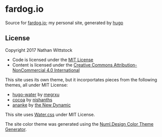 # fardog.io

Source for [fardog.io](https://fardog.io); my personal site, generated by
[hugo](https://gohugo.io)

## License

Copyright 2017 Nathan Wittstock

* Code is licensed under the [MIT License](./LICENSE)
* Content is licensed under the [Creative Commons Attribution-NonCommercial 4.0
  International](./static/LICENSE)

This site uses its own theme, but it incorportates pieces from the following
themes, all under MIT License:

* [hugo-water][] by [megrxu][]
* [cocoa][] by [nishanths][]
* [ananke][] by [the New Dynamic][]


[hugo-water]: https://github.com/megrxu/hugo-water
[megrxu]: https://github.com/megrxu
[cocoa]: https://github.com/nishanths/cocoa-hugo-theme
[nishanths]: https://github.com/nishanths
[ananke]: https://github.com/theNewDynamic/gohugo-theme-ananke
[the new dynamic]: https://github.com/theNewDynamic

This site uses [Water.css][] under MIT License.

[water.css]: https://watercss.kognise.dev/

The site color theme was generated using the [Numl.Design Color Theme
Generator](https://theme.tenphi.me/).
